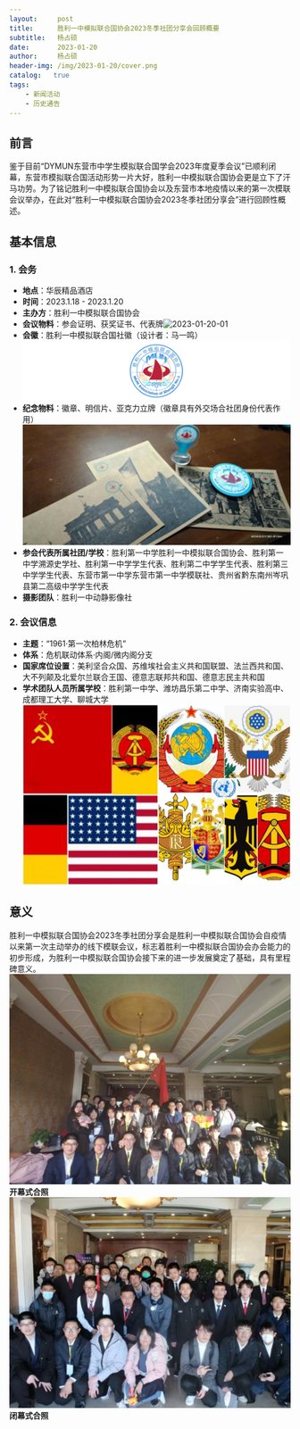 ```yaml
---
layout:     post
title:      胜利一中模拟联合国协会2023冬季社团分享会回顾概要
subtitle:   杨占硕
date:       2023-01-20
author:     杨占硕
header-img: /img/2023-01-20/cover.png
catalog:   true
tags:
    - 新闻活动
    - 历史通告
---
```



## 前言
鉴于目前“DYMUN东营市中学生模拟联合国学会2023年度夏季会议”已顺利闭幕，东营市模拟联合国活动形势一片大好，胜利一中模拟联合国协会更是立下了汗马功劳。为了铭记胜利一中模拟联合国协会以及东营市本地疫情以来的第一次模联会议举办，在此对“胜利一中模拟联合国协会2023冬季社团分享会”进行回顾性概述。

## 基本信息
### 1. 会务
- **地点**：华辰精品酒店
- **时间**：2023.1.18 - 2023.1.20
- **主办方**：胜利一中模拟联合国协会
- **会议物料**：参会证明、获奖证书、代表牌![2023-01-20-01](/img/2023-01-20/01.png)
- **会徽**：胜利一中模拟联合国社徽（设计者：马一鸣）![2023-01-20-02](/img/2023-01-20/02.png)
- **纪念物料**：徽章、明信片、亚克力立牌（徽章具有外交场合社团身份代表作用）![2023-01-20-03](/img/2023-01-20/03.png)
- **参会代表所属社团/学校**：胜利第一中学胜利一中模拟联合国协会、胜利第一中学溯源史学社、胜利第一中学学生代表、胜利第二中学学生代表、胜利第三中学学生代表、东营市第一中学东营市第一中学模联社、贵州省黔东南州岑巩县第二高级中学学生代表
- **摄影团队**：胜利一中动静影像社

### 2. 会议信息
- **主题**：“1961·第一次柏林危机”
- **体系**：危机联动体系·内阁/微内阁分支
- **国家席位设置**：美利坚合众国、苏维埃社会主义共和国联盟、法兰西共和国、大不列颠及北爱尔兰联合王国、德意志联邦共和国、德意志民主共和国
- **学术团队人员所属学校**：胜利第一中学、潍坊昌乐第二中学、济南实验高中、成都理工大学、聊城大学![2023-01-20-04](/img/2023-01-20/04.png)

## 意义
胜利一中模拟联合国协会2023冬季社团分享会是胜利一中模拟联合国协会自疫情以来第一次主动举办的线下模联会议，标志着胜利一中模拟联合国协会办会能力的初步形成，为胜利一中模拟联合国协会接下来的进一步发展奠定了基础，具有里程碑意义。
<br>
![2023-01-20-05](/img/2023-01-20/05.png)<br>**开幕式合照**
![2023-01-20-06](/img/2023-01-20/06.png)<br>**闭幕式合照**

